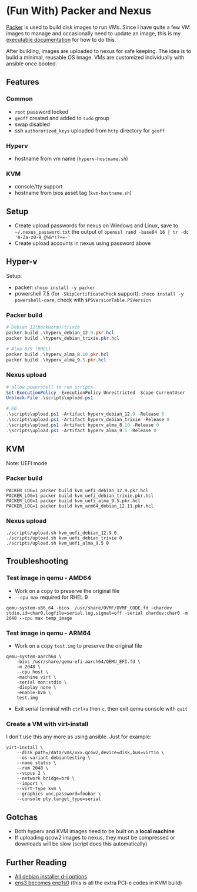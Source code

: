 # (Fun With) Packer and Nexus

[Packer](https://www.packer.io/) is used to build disk images to run VMs. Since I have quite a few VM images to manage and occasionally need to update an image, this is my [executable documentation](https://en.wikipedia.org/wiki/Infrastructure_as_code) for how to do this.

After building, images are uploaded to nexus for safe keeping. The idea is to build a minimal, reusable OS image. VMs are customized individually with ansible once booted.

## Features

### Common
* `root` password locked
* `geoff` created and added to `sudo` group
* swap disabled
* ssh `authororized_keys` uploaded from `http` directory for `geoff`

### Hyperv
* hostname from vm name (`hyperv-hostname.sh`)

### KVM
* console/tty support
* hostname from bios asset tag (`kvm-hostname.sh`)

## Setup
* Create upload passwords for nexus on Windows and Linux, save to `~/.nexus_password.txt` the output of `openssl rand -base64 16 | tr -dc 'A-Za-z0-9_@%&*!?+=-'`
* Create upload accounts in nexus using password above 

## Hyper-v
Setup:
* packer: `choco install -y packer`
* powershell 7.5 (for `-SkipCertificateCheck` support): `choco install -y powershell-core`, check with `$PSVersionTable.PSVersion`

### Packer build

```powershell
# Debian 12(bookworm)/trixie
packer build .\hyperv_debian_12.9.pkr.hcl
packer build .\hyperv_debian_trixie.pkr.hcl

# Alma 8/9 (RHEL)
packer build .\hyperv_alma_8.10.pkr.hcl
packer build .\hyperv_alma_9.5.pkr.hcl
```

### Nexus upload

```powershell
# allow powershell to run scripts
Set-ExecutionPolicy -ExecutionPolicy Unrestricted -Scope CurrentUser
Unblock-File .\scripts\upload.ps1

# EG
.\scripts\upload.ps1 -Artifact hyperv_debian_12.9 -Release 0
.\scripts\upload.ps1 -Artifact hyperv_debian_trixie -Release 0
.\scripts\upload.ps1 -Artifact hyperv_alma_8.10 -Release 0
.\scripts\upload.ps1 -Artifact hyperv_alma_9.5 -Release 0
```

## KVM

Note: UEFI mode

### Packer build

```shell
PACKER_LOG=1 packer build kvm_uefi_debian_12.9.pkr.hcl
PACKER_LOG=1 packer build kvm_uefi_debian_trixie.pkr.hcl
PACKER_LOG=1 packer build kvm_uefi_alma_9.5.pkr.hcl
PACKER_LOG=1 packer build kvm_arm64_debian_12.11.pkr.hcl
```

### Nexus upload
```shell
./scripts/upload.sh kvm_uefi_debian_12.9 0
./scripts/upload.sh kvm_uefi_debian_trixie 0
./scripts/upload.sh kvm_uefi_alma_9.5 0
```

## Troubleshooting

### Test image in qemu - AMD64
* Work on a copy to preserve the original file
* `--cpu max` required for RHEL 9
```shell
qemu-system-x86_64 -bios  /usr/share/OVMF/OVMF_CODE.fd -chardev stdio,id=char0,logfile=serial.log,signal=off -serial chardev:char0 -m 2048 --cpu max temp_image
```

### Test image in qemu - ARM64
* Work on a copy `test.img` to preserve the original file
```shell
qemu-system-aarch64 \
    -bios /usr/share/qemu-efi-aarch64/QEMU_EFI.fd \
    -m 2048 \
    --cpu host \
    -machine virt \
    -serial mon:stdio \
    -display none \
    -enable-kvm \
    test.img
```
* Exit serial terminal with `ctrl+a` then `c`, then exit qemu console with `quit`


### Create a VM with virt-install

I don't use this any more as using ansible. Just for example:

```shell
virt-install \
    --disk path=/data/vms/xxx.qcow2,device=disk,bus=virtio \
    --os-variant debiantesting \
    --name status \
    --ram 2048 \
    --vcpus 2 \
    --network bridge=br0 \
    --import \
    --virt-type kvm \
    --graphics vnc,password=foobar \
    --console pty,target_type=serial
```

## Gotchas
* Both hyperv and KVM images need to be built on a **local machine**
* If uploading qcow2 images to nexus, they must be compressed or downloads will be slow (script does this automatically)

## Further Reading

* [All debian installer d-i options](https://preseed.debian.net/debian-preseed/bookworm/amd64-main-full.txt)
* [ens3 becomes enp1s0](https://discuss.hashicorp.com/t/using-qemu-builder-gives-network-ens3-after-importing-in-virt-manager-it-becomes-enp1s0/36197/3) (this is all the extra PCI-e codes in KVM build)

